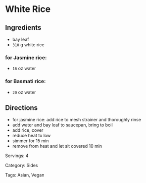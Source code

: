 # White Rice

## Ingredients

- bay leaf
- `310` g white rice

### for Jasmine rice:

- `16` oz water

### for Basmati rice:

- `20` oz water

## Directions

- for jasmine rice: add rice to mesh strainer and thoroughly rinse
- add water and bay leaf to saucepan, bring to boil
- add rice, cover
- reduce heat to low
- simmer for 15 min
- remove from heat and let sit covered 10 min

Servings: 4

Category: Sides

Tags: Asian, Vegan

